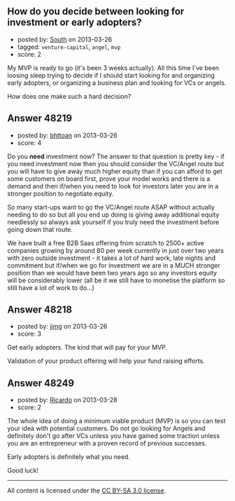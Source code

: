 ## How do you decide between looking for investment or early adopters?

- posted by: [South](https://stackexchange.com/users/-1/20115-south) on 2013-03-26
- tagged: `venture-capital`, `angel`, `mvp`
- score: 2

My MVP is ready to go (it's been 3 weeks actually). All this time I've been loosing sleep trying to decide if I should start looking for and organizing early adopters, or organizing a business plan and looking for VCs or angels.

How does one make such a hard decision?


## Answer 48219

- posted by: [bhttoan](https://stackexchange.com/users/-1/23673-bhttoan) on 2013-03-26
- score: 4

Do you **need** investment now? The answer to that question is pretty key - if you need investment now then you should consider the VC/Angel route but you will have to give away much higher equity than if you can afford to get some customers on board first, prove your model works and there is a demand and then if/when you need to look for investors later you are in a stronger position to negotiate equity.

So many start-ups want to go the VC/Angel route ASAP without actually needing to do so but all you end up doing is giving away additional equity needlessly so always ask yourself if you truly need the investment before going down that route.

We have built a free B2B Saas offering from scratch to 2500+ active companies growing by around 80 per week currently in just over two years with zero outside investment - it takes a lot of hard work, late nights and commitment but if/when we go for investment we are in a MUCH stronger position than we would have been two years ago so any investors equity will be considerably lower (all be it we still have to monetise the platform so still have a lot of work to do...)


## Answer 48218

- posted by: [jimg](https://stackexchange.com/users/-1/2380-jimg) on 2013-03-26
- score: 3

Get early adopters. The kind that will pay for your MVP.

Validation of your product offering will help your fund raising efforts.


## Answer 48249

- posted by: [Ricardo](https://stackexchange.com/users/-1/42-ricardo) on 2013-03-28
- score: 2

The whole idea of doing a minimum viable product (MVP) is so you can test your idea with potential customers. Do not go looking for Angels and definitely don't go after VCs unless you have gained some traction unless you are an entrepreneur with a proven record of previous successes.

Early adopters is definitely what you need.

Good luck!



---

All content is licensed under the [CC BY-SA 3.0 license](https://creativecommons.org/licenses/by-sa/3.0/).
